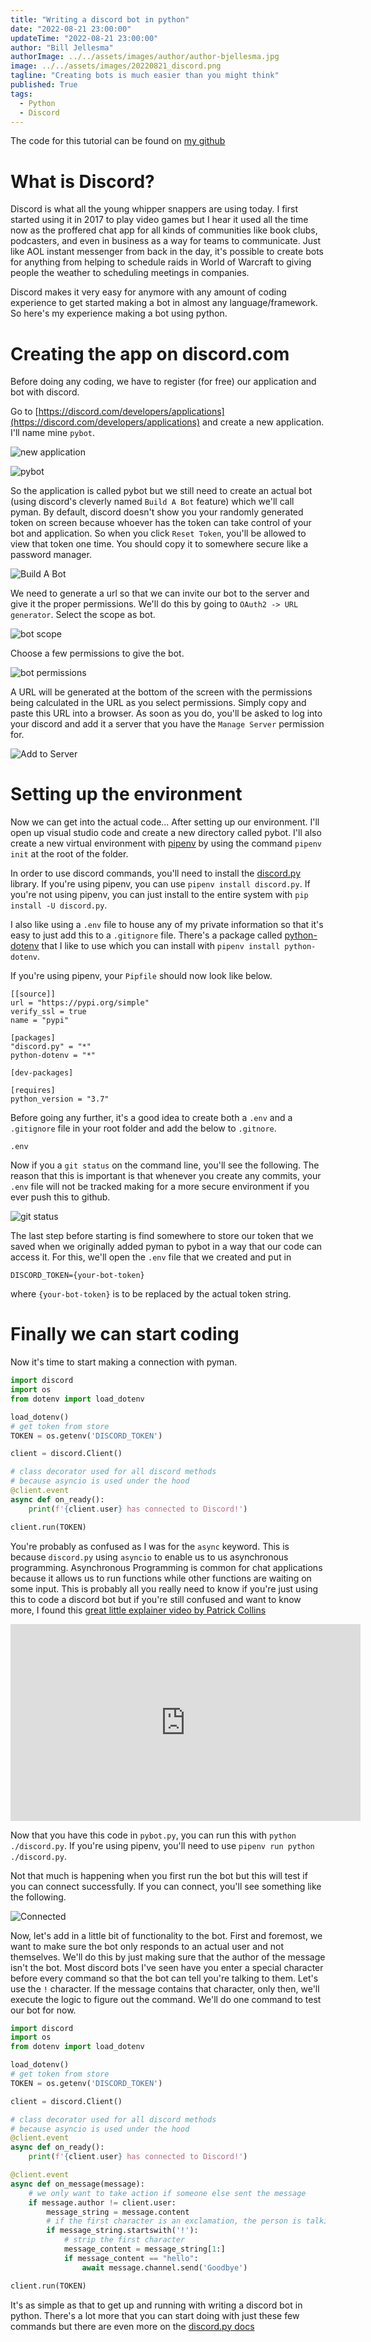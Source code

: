 ```yaml
---
title: "Writing a discord bot in python"
date: "2022-08-21 23:00:00"
updateTime: "2022-08-21 23:00:00"
author: "Bill Jellesma"
authorImage: ../../assets/images/author/author-bjellesma.jpg
image: ../../assets/images/20220821_discord.png
tagline: "Creating bots is much easier than you might think"
published: True
tags:
  - Python
  - Discord
---
```


The code for this tutorial can be found on [my github](https://github.com/bjellesma/pybot)

# What is Discord?

Discord is what all the young whipper snappers are using today. I first started using it in 2017 to play video games but I hear it used all the time now as the proffered chat app for all kinds of communities like book clubs, podcasters, and even in business as a way for teams to communicate. Just like AOL instant messenger from back in the day, it's possible to create bots for anything from helping to schedule raids in World of Warcraft to giving people the weather to scheduling meetings in companies.

Discord makes it very easy for anymore with any amount of coding experience to get started making a bot in almost any language/framework. So here's my experience making a bot using python.

# Creating the app on discord.com

Before doing any coding, we have to register (for free) our application and bot with discord.

Go to [https://discord.com/developers/applications](https://discord.com/developers/applications) and create a new application. I'll name mine `pybot`.

![new application](../../assets/images/20220821_discord/2022-08-20-19-38-37.png)

![pybot](../../assets/images/20220821_discord/2022-08-20-20-40-51.png)

So the application is called pybot but we still need to create an actual bot (using discord's cleverly named `Build A Bot` feature) which we'll call pyman. By default, discord doesn't show you your randomly generated token on screen because whoever has the token can take control of your bot and application. So when you click `Reset Token`, you'll be allowed to view that token one time. You should copy it to somewhere secure like a password manager.

![Build A Bot](../../assets/images/20220821_discord/2022-08-20-20-50-56.png)

We need to generate a url so that we can invite our bot to the server and give it the proper permissions. We'll do this by going to `OAuth2 -> URL generator`. Select the scope as bot.

![bot scope](../../assets/images/20220821_discord/2022-08-21-11-20-13.png)

Choose a few permissions to give the bot.

![bot permissions](../../assets/images/20220821_discord/2022-08-21-11-25-52.png)

A URL will be generated at the bottom of the screen with the permissions being calculated in the URL as you select permissions. Simply copy and paste this URL into a browser. As soon as you do, you'll be asked to log into your discord and add it a server that you have the `Manage Server` permission for.

![Add to Server](../../assets/images/20220821_discord/2022-08-21-11-30-22.png)

# Setting up the environment

Now we can get into the actual code... After setting up our environment. I'll open up visual studio code and create a new directory called pybot. I'll also create a new virtual environment with [pipenv](https://billjellesmacoding.netlify.app/blog/20191208_virtual_environments) by using the command `pipenv init` at the root of the folder.

In order to use discord commands, you'll need to install the [discord.py](https://discordpy.readthedocs.io/en/latest/index.html) library. If you're using pipenv, you can use `pipenv install discord.py`. If you're not using pipenv, you can just install to the entire system with `pip install -U discord.py`.

I also like using a `.env` file to house any of my private information so that it's easy to just add this to a `.gitignore` file. There's a package called [python-dotenv](https://pypi.org/project/python-dotenv/) that I like to use which you can install with `pipenv install python-dotenv`.

If you're using pipenv, your `Pipfile` should now look like below.

```
[[source]]
url = "https://pypi.org/simple"
verify_ssl = true
name = "pypi"

[packages]
"discord.py" = "*"
python-dotenv = "*"

[dev-packages]

[requires]
python_version = "3.7"
```

Before going any further, it's a good idea to create both a `.env` and a `.gitignore` file in your root folder and add the below to `.gitnore`.

```
.env
```

Now if you a `git status` on the command line, you'll see the following. The reason that this is important is that whenever you create any commits, your `.env` file will not be tracked making for a more secure environment if you ever push this to github.

![git status](../../assets/images/20220821_discord/2022-08-21-12-02-35.png)

The last step before starting is find somewhere to store our token that we saved when we originally added pyman to pybot in a way that our code can access it. For this, we'll open the `.env` file that we created and put in

```
DISCORD_TOKEN={your-bot-token}
```

where `{your-bot-token}` is to be replaced by the actual token string.

# Finally we can start coding

Now it's time to start making a connection with pyman.

```py
import discord
import os
from dotenv import load_dotenv

load_dotenv()
# get token from store
TOKEN = os.getenv('DISCORD_TOKEN')

client = discord.Client()

# class decorator used for all discord methods
# because asyncio is used under the hood
@client.event
async def on_ready():
    print(f'{client.user} has connected to Discord!')

client.run(TOKEN)
```

You're probably as confused as I was for the `async` keyword. This is because `discord.py` using `asyncio` to enable us to us asynchronous programming. Asynchronous Programming is common for chat applications because it allows us to run functions while other functions are waiting on some input. This is probably all you really need to know if you're just using this to code a discord bot but if you're still confused and want to know more, I found this [great little explainer video by Patrick Collins](https://www.youtube.com/watch?v=nFn4_nA_yk8)

<iframe width="560" height="315" src="https://www.youtube.com/embed/nFn4_nA_yk8" title="YouTube video player" frameborder="0" allow="accelerometer; autoplay; clipboard-write; encrypted-media; gyroscope; picture-in-picture" allowfullscreen></iframe>

Now that you have this code in `pybot.py`, you can run this with `python ./discord.py`. If you're using pipenv, you'll need to use `pipenv run python ./discord.py`.

Not that much is happening when you first run the bot but this will test if you can connect successfully. If you can connect, you'll see something like the following.

![Connected](../../assets/images/20220821_discord/2022-08-21-13-09-46.png)

Now, let's add in a little bit of functionality to the bot. First and foremost, we want to make sure the bot only responds to an actual user and not themselves. We'll do this by just making sure that the author of the message isn't the bot. Most discord bots I've seen have you enter a special character before every command so that the bot can tell you're talking to them. Let's use the `!` character. If the message contains that character, only then, we'll execute the logic to figure out the command. We'll do one command to test our bot for now.

```py
import discord
import os
from dotenv import load_dotenv

load_dotenv()
# get token from store
TOKEN = os.getenv('DISCORD_TOKEN')

client = discord.Client()

# class decorator used for all discord methods
# because asyncio is used under the hood
@client.event
async def on_ready():
    print(f'{client.user} has connected to Discord!')

@client.event
async def on_message(message):
    # we only want to take action if someone else sent the message
    if message.author != client.user:
        message_string = message.content
        # if the first character is an exclamation, the person is talking to the bot
        if message_string.startswith('!'):
            # strip the first character
            message_content = message_string[1:]
            if message_content == "hello":
                await message.channel.send('Goodbye')

client.run(TOKEN)
```

It's as simple as that to get up and running with writing a discord bot in python. There's a lot more that you can start doing with just these few commands but there are even more on the [discord.py docs](https://discordpy.readthedocs.io/en/latest/index.html)

